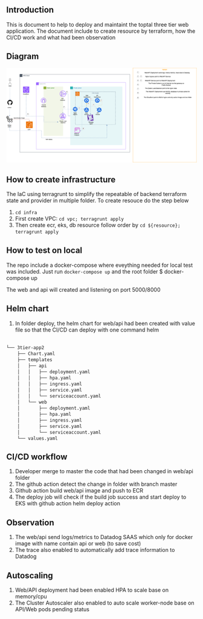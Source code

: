 ## Introduction

This is document to help to deploy and maintaint the toptal three tier web application. The document include to create resource by terraform, how the CI/CD work and what had been observation

## Diagram

![Toptal 3 tier web](./toptal.drawio.png)

## How to create infrastructure

The IaC using terragrunt to simplify the repeatable of backend terraform state and provider in multiple folder. To create resouce do the step below
1. `cd infra`
2. First create VPC: `cd vpc; terragrunt apply`
3. Then create ecr, eks, db resource follow order by `cd ${resource}; terragrunt apply`

## How to test on local

The repo include a docker-compose where eveything needed for local test was included. Just run `docker-compose up` and the root folder
$ docker-compose up

The web and api will created and listening on port 5000/8000

## Helm chart

1. In folder deploy, the helm chart for web/api had been created with value file so that the CI/CD can deploy with one command helm
```

└── 3tier-app2
    ├── Chart.yaml
    ├── templates
    │   ├── api
    │   │   ├── deployment.yaml
    │   │   ├── hpa.yaml
    │   │   ├── ingress.yaml
    │   │   ├── service.yaml
    │   │   └── serviceaccount.yaml
    │   └── web
    │       ├── deployment.yaml
    │       ├── hpa.yaml
    │       ├── ingress.yaml
    │       ├── service.yaml
    │       └── serviceaccount.yaml
    └── values.yaml
```

## CI/CD workflow

1. Developer merge to master the code that had been changed in web/api folder
2. The github action detect the change in folder with branch master
3. Github action build web/api image and push to ECR
4. The deploy job will check if the build job success and start deploy to EKS with github action helm deploy action

## Observation

1. The web/api send logs/metrics to Datadog SAAS which only for docker image with name contain api or web (to save cost)
2. The trace also enabled to automatically add trace information to Datadog

## Autoscaling

1. Web/API deployment had been enabled HPA to scale base on memory/cpu
2. The Cluster Autoscaler also enabled to auto scale worker-node base on API/Web pods pending status
